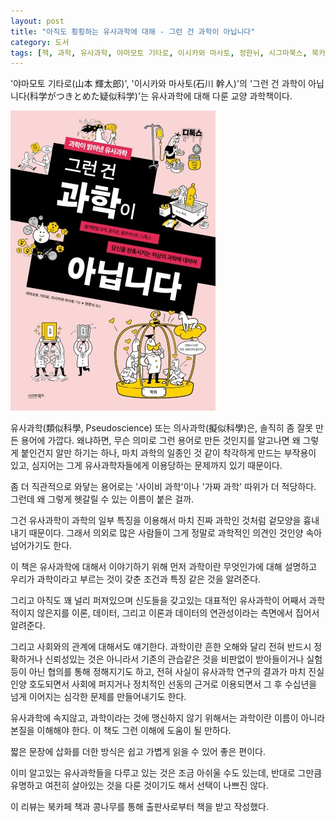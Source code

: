 ```yaml
---
layout: post
title: "아직도 횡횡하는 유사과학에 대해 - 그런 건 과학이 아닙니다"
category: 도서
tags: [책, 과학, 유사과학, 야마모토 기타로, 이시카와 마사토, 정한뉘, 시그마북스, 북카페 책과 콩나무, 서평]
---
```


'야마모토 기타로(山本 輝太郎)',
'이시카와 마사토(石川 幹人)'의
'그런 건 과학이 아닙니다(科学がつきとめた疑似科学)'는
유사과학에 대해 다룬 교양 과학책이다.

![표지](/images/book/kagaku-ga-tsukitometa-giji-kagaku-book.jpg)

유사과학(類似科學, Pseudoscience) 또는 의사과학(擬似科學)은,
솔직히 좀 잘못 만든 용어에 가깝다.
왜냐하면, 무슨 의미로 그런 용어로 만든 것인지를 알고나면 왜 그렇게 붙인건지 알만 하기는 하나,
마치 과학의 일종인 것 같이 착각하게 만드는 부작용이 있고,
심지어는 그게 유사과학자들에게 이용당하는 문제까지 있기 때문이다.

좀 더 직관적으로 와닿는 용어로는 '사이비 과학'이나 '가짜 과학' 따위가 더 적당하다.
그런데 왜 그렇게 헷갈릴 수 있는 이름이 붙은 걸까.

그건 유사과학이 과학의 일부 특징을 이용해서
마치 진짜 과학인 것처럼 겉모양을 흉내내기 때문이다.
그래서 의외로 많은 사람들이 그게 정말로 과학적인 의견인 것인양 속아 넘어가기도 한다.

이 책은 유사과학에 대해서 이야기하기 위해
먼저 과학이란 무엇인가에 대해 설명하고
우리가 과학이라고 부르는 것이 갖춘 조건과 특징 같은 것을 알려준다.

그리고 아직도 꽤 널리 퍼져있으며 신도들을 갖고있는 대표적인 유사과학이
어째서 과학적이지 않은지를 이론, 데이터, 그리고 이론과 데이터의 연관성이라는 측면에서 집어서 알려준다.

그리고 사회와의 관계에 대해서도 얘기한다.
과학이란 흔한 오해와 달리 전혀 반드시 정확하거나 신뢰성있는 것은 아니라서
기존의 관습같은 것을 비판없이 받아들이거나
실험 등이 아닌 협의를 통해 정해지기도 하고,
전혀 사실이 유사과학 연구의 결과가 마치 진실인양 호도되면서 사회에 퍼지거나
정치적인 선동의 근거로 이용되면서
그 후 수십년을 넘게 이어지는 심각한 문제를 만들어내기도 한다.

유사과학에 속지않고,
과학이라는 것에 맹신하지 않기 위해서는
과학이란 이름이 아니라 본질을 이해해야 한다.
이 책도 그런 이해에 도움이 될 만하다.

짧은 문장에 삽화를 더한 방식은 쉽고 가볍게 읽을 수 있어 좋은 편이다.

이미 알고있는 유사과학들을 다루고 있는 것은 조금 아쉬울 수도 있는데,
반대로 그만큼 유명하고 여전히 살아있는 것을 다룬 것이기도 해서 선택이 나쁘진 않다.



<div class="im im-info">
이 리뷰는 북카페 책과 콩나무를 통해 출판사로부터 책을 받고 작성했다.
</div>
